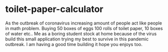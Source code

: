 # toilet-paper-calculator

As the outbreak of coronavirus increasing amount of people act like people in math problem. Buying 50 boxes of eggs 100 rolls of toilet paper, 10 boxes of water etc.. Me as a boring student stock at home because of the virus build this small application trying my best to survive in this pandemic outbreak. I am having a good time building it hope you enjoys too.
